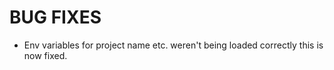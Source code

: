 # BUG FIXES

* Env variables for project name etc. weren't being loaded correctly this is now fixed.
